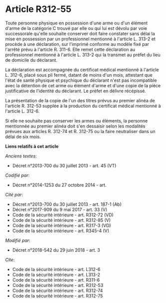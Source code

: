 # Article R312-55

Toute personne physique en possession d'une arme ou d'un élément d'arme de la catégorie C trouvé par elle ou qui lui est
dévolu par voie successorale qu'elle souhaite conserver doit faire constater sans délai la mise en possession par un
professionnel mentionné à l'article L. 313-2 et procède à une déclaration, sur l'imprimé conforme au modèle fixé par l'arrêté
prévu à l'article R. 311-6. Elle remet cette déclaration au professionnel mentionné à l'article L. 313-2 qui la transmet au
préfet du lieu de domicile du déclarant. 

La déclaration est accompagnée du certificat médical mentionné à l'article L. 312-6, placé sous pli fermé, datant de moins
d'un mois, attestant que l'état de santé physique et psychique du déclarant n'est pas incompatible avec la détention de cet
arme ou élément d'arme et d'une copie de la pièce justificative de l'identité du déclarant. Le préfet en délivre récépissé. 

La présentation de la copie de l'un des titres prévus au premier alinéa de l'article R. 312-53 supplée à la production du
certificat médical mentionné à l'article L. 312-6. 

Si elle ne souhaite pas conserver les armes ou éléments, la personne mentionnée au premier alinéa doit s'en dessaisir selon
les modalités prévues aux articles R. 312-74 et R. 312-75 ou la faire neutraliser dans un délai de six mois.

**Liens relatifs à cet article**

_Anciens textes_:

  - Décret n°2013-700 du 30 juillet 2013 - art. 45 (VT)

_Codifié par_:

  - Décret n°2014-1253 du 27 octobre 2014 - art.

_Cité par_:

  - Décret n°2013-700 du 30 juillet 2013 - art. 187-1 (Ab)
  - Décret n°2017-909 du 9 mai 2017 - art. 33 (V)
  - Code de la sécurité intérieure - art. R312-72 (VD)
  - Code de la sécurité intérieure - art. R312-85 (V)
  - Code de la sécurité intérieure - art. R317-3 (VD)
  - Code de la sécurité intérieure - art. R345-4 (V)

_Modifié par_:

  - Décret n°2018-542 du 29 juin 2018 - art. 3

_Cite_:

  - Code de la sécurité intérieure - art. L312-6
  - Code de la sécurité intérieure - art. L313-2
  - Code de la sécurité intérieure - art. R311-6
  - Code de la sécurité intérieure - art. R312-53
  - Code de la sécurité intérieure - art. R312-74
  - Code de la sécurité intérieure - art. R312-75
